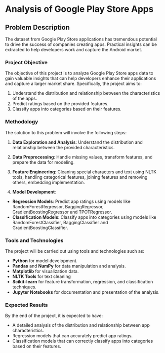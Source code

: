 # Analysis of Google Play Store Apps

## Problem Description

The dataset from Google Play Store applications has tremendous potential to drive the success of companies creating apps. Practical insights can be extracted to help developers work and capture the Android market.

### Project Objective

The objective of this project is to analyze Google Play Store apps data to gain valuable insights that can help developers enhance their applications and capture a larger market share. Specifically, the project aims to:

1. Understand the distribution and relationship between the characteristics of the apps.
2. Predict ratings based on the provided features.
3. Classify apps into categories based on their features.

### Methodology

The solution to this problem will involve the following steps:

1. **Data Exploration and Analysis**: Understand the distribution and relationship between the provided characteristics.
2. **Data Preprocessing**: Handle missing values, transform features, and prepare the data for modeling.
3. **Feature Engineering**: Cleaning special characters and text using NLTK tools, handling categorical features, joining features and removing others, embedding implementation.

4. **Model Development**: 
- **Regression Models**: Predict app ratings using models like RandomForestRegressor, BaggingRegressor, GradientBoostingRegressor and TPOTRegressor.
- **Classification Models**: Classify apps into categories using models like RandomForestClassifier, BaggingClassifier and GradientBoostingClassifier.

### Tools and Technologies

The project will be carried out using tools and technologies such as:

- **Python** for model development.
- **Pandas** and **NumPy** for data manipulation and analysis.
- **Matplotlib** for visualization data.
- **NLTK Tools** for text cleaning
- **Scikit-learn** for feature transformation, regression, and classification techniques.
- **Jupyter Notebooks** for documentation and presentation of the analysis.

### Expected Results

By the end of the project, it is expected to have:

- A detailed analysis of the distribution and relationship between app characteristics.
- Regression models that can accurately predict app ratings.
- Classification models that can correctly classify apps into categories based on their features.

